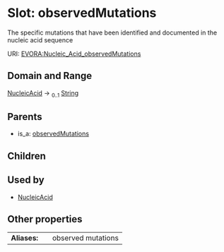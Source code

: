 
# Slot: observedMutations

The specific mutations that have been identified and documented in the nucleic acid sequence

URI: [EVORA:Nucleic_Acid_observedMutations](https://evora-project.eu/Nucleic_Acid_observedMutations)


## Domain and Range

[NucleicAcid](NucleicAcid.md) &#8594;  <sub>0..1</sub> [String](types/String.md)

## Parents

 *  is_a: [observedMutations](observedMutations.md)

## Children


## Used by

 * [NucleicAcid](NucleicAcid.md)

## Other properties

|  |  |  |
| --- | --- | --- |
| **Aliases:** | | observed mutations |